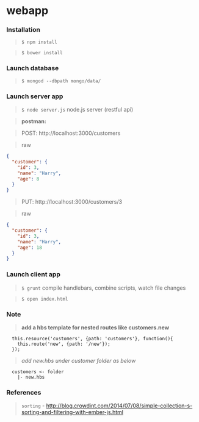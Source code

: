 webapp
===================

### Installation

> `$ npm install`

> `$ bower install`

### Launch database

> `$ mongod --dbpath mongo/data/`

### Launch server app

> `$ node server.js` node.js server (restful api)

> **postman:**

> POST: http://localhost:3000/customers

> raw
```json
{
  "customer": {
    "id": 3,
    "name": "Harry",
    "age": 8
  }
}
```

> PUT: http://localhost:3000/customers/3

> raw
```json
{
  "customer": {
    "id": 3,
    "name": "Harry",
    "age": 18
  }
}
```

### Launch client app

> `$ grunt` compile handlebars, combine scripts, watch file changes

> `$ open index.html`

### Note

>   **add a hbs template for nested routes like customers.new**
```
  this.resource('customers', {path: 'customers'}, function(){
    this.route('new', {path: '/new'});
  });
```

>  *add new.hbs under customer folder as below*
```
  customers <- folder
    |- new.hbs
```

### References

> `sorting` - http://blog.crowdint.com/2014/07/08/simple-collection-s-sorting-and-filtering-with-ember-js.html

